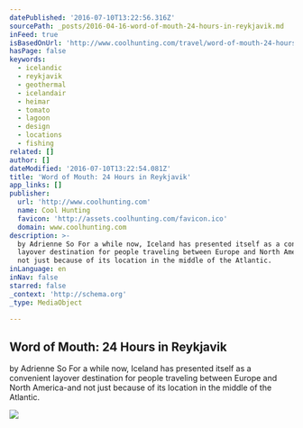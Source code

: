 ```yaml
---
datePublished: '2016-07-10T13:22:56.316Z'
sourcePath: _posts/2016-04-16-word-of-mouth-24-hours-in-reykjavik.md
inFeed: true
isBasedOnUrl: 'http://www.coolhunting.com/travel/word-of-mouth-24-hours-reykjavik'
hasPage: false
keywords:
  - icelandic
  - reykjavik
  - geothermal
  - icelandair
  - heimar
  - tomato
  - lagoon
  - design
  - locations
  - fishing
related: []
author: []
dateModified: '2016-07-10T13:22:54.081Z'
title: 'Word of Mouth: 24 Hours in Reykjavik'
app_links: []
publisher:
  url: 'http://www.coolhunting.com'
  name: Cool Hunting
  favicon: 'http://assets.coolhunting.com/favicon.ico'
  domain: www.coolhunting.com
description: >-
  by Adrienne So For a while now, Iceland has presented itself as a convenient
  layover destination for people traveling between Europe and North America-and
  not just because of its location in the middle of the Atlantic.
inLanguage: en
inNav: false
starred: false
_context: 'http://schema.org'
_type: MediaObject

---
```

<article style=""><h1>Word of Mouth: 24 Hours in Reykjavik</h1><p>by Adrienne So For a while now, Iceland has presented itself as a convenient layover destination for people traveling between Europe and North America-and not just because of its location in the middle of the Atlantic.</p><img src="http://assets.coolhunting.com/coolhunting/2016/02/19/large_WoM_-Reykjavik_24_Hours_hero.jpg" /></article>